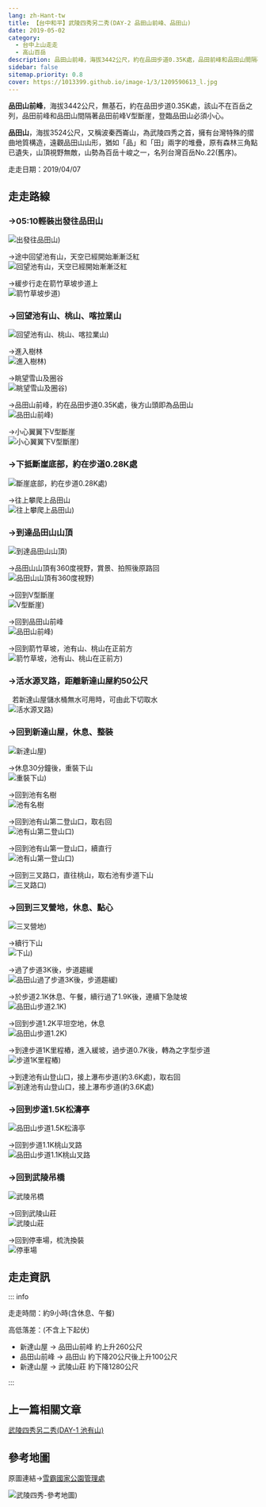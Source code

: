 ```yaml
---
lang: zh-Hant-tw
title: 【台中和平】武陵四秀另二秀(DAY-2 品田山前峰、品田山)
date: 2019-05-02
category: 
  - 台中上山走走
  - 高山百岳
description: 品田山前峰，海拔3442公尺，約在品田步道0.35K處，品田前峰和品田山間隔著品田前峰V型斷崖，登臨品田山必須小心。品田山，海拔3524公尺，又稱波秦西崙山，為武陵四秀之首，擁有台灣特殊的摺曲地質構造，遠觀山形猶如「品」和「田」兩字的堆疊，山頂視野無敵，山勢為百岳十峻之一，名列台灣百岳No.22(舊序)。
sidebar: false
sitemap.priority: 0.8
cover: https://1013399.github.io/image-1/3/1209590613_l.jpg
---
```


**品田山前峰**，海拔3442公尺，無基石，約在品田步道0.35K處，該山不在百岳之列，品田前峰和品田山間隔著品田前峰V型斷崖，登臨品田山必須小心。 

**品田山**，海拔3524公尺，又稱波秦西崙山，為武陵四秀之首，擁有台灣特殊的摺曲地質構造，遠觀品田山山形，猶如「品」和「田」兩字的堆疊，原有森林三角點已遺失，山頂視野無敵，山勢為百岳十峻之一，名列台灣百岳No.22(舊序)。

<!-- more -->

走走日期：2019/04/07

## 走走路線

### →05:10輕裝出發往品田山  
![出發往品田山)](https://1013399.github.io/image-1/3/1209591203_l.jpg)

→途中回望池有山，天空已經開始漸漸泛紅  
![回望池有山，天空已經開始漸漸泛紅](https://1013399.github.io/image-1/3/1209592173_l.jpg)

→緩步行走在箭竹草坡步道上  
![箭竹草坡步道)](https://1013399.github.io/image-1/3/1209590706_l.jpg)

### →回望池有山、桃山、喀拉業山  
![回望池有山、桃山、喀拉業山)](https://1013399.github.io/image-1/3/1209590613_l.jpg)

→進入樹林  
![進入樹林)](https://1013399.github.io/image-1/3/1209590707_l.jpg)

→眺望雪山及圈谷  
![眺望雪山及圈谷)](https://1013399.github.io/image-1/3/1209591205_l.jpg)

→品田山前峰，約在品田步道0.35K處，後方山頭即為品田山  
![品田山前峰)](https://1013399.github.io/image-1/3/1209591594_l.jpg)

→小心翼翼下V型斷崖  
![小心翼翼下V型斷崖)](https://1013399.github.io/image-1/3/1209592174_l.jpg)

### →下抵斷崖底部，約在步道0.28K處  
![斷崖底部，約在步道0.28K處)](https://1013399.github.io/image-1/3/1209591206_l.jpg)

→往上攀爬上品田山  
![往上攀爬上品田山)](https://1013399.github.io/image-1/3/1209591207_l.jpg)

### →到達品田山山頂  
![到達品田山山頂)](https://1013399.github.io/image-1/3/1209591208_l.jpg)

→品田山山頂有360度視野，賞景、拍照後原路回  
![品田山山頂有360度視野)](https://1013399.github.io/image-1/3/1209591209_l.jpg)

→回到V型斷崖  
![V型斷崖)](https://1013399.github.io/image-1/3/1209591595_l.jpg)

→回到品田山前峰  
![品田山前峰)](https://1013399.github.io/image-1/3/1209592079_l.jpg)

→回到箭竹草坡，池有山、桃山在正前方  
![箭竹草坡，池有山、桃山在正前方)](https://1013399.github.io/image-1/3/1209592176_l.jpg)

### →活水源叉路，距離新達山屋約50公尺  
  若新達山屋儲水桶無水可用時，可由此下切取水  
![活水源叉路)](https://1013399.github.io/image-1/3/1209591596_l.jpg)

### →回到新達山屋，休息、整裝  
![新達山屋)](https://1013399.github.io/image-1/3/1209591211_l.jpg)

→休息30分鐘後，重裝下山  
![重裝下山)](https://1013399.github.io/image-1/3/1209590889_l.jpg)

→回到池有名樹  
![池有名樹](https://1013399.github.io/image-1/3/1209590890_l.jpg)

→回到池有山第二登山口，取右回  
![池有山第二登山口)](https://1013399.github.io/image-1/3/1209592080_l.jpg)

→回到池有山第一登山口，續直行  
![池有山第一登山口)](https://1013399.github.io/image-1/3/1209590708_l.jpg)

→回到三叉路口，直往桃山，取右池有步道下山  
![三叉路口)](https://1013399.github.io/image-1/3/1209591597_l.jpg)

### →回到三叉營地，休息、點心  
![三叉營地)](https://1013399.github.io/image-1/3/1209592177_l.jpg)

→續行下山  
![下山)](https://1013399.github.io/image-1/3/1209590614_l.jpg)

→過了步道3K後，步道趨緩  
![品田山過了步道3K後，步道趨緩)](https://1013399.github.io/image-1/3/1209592276_l.jpg)

→於步道2.1K休息、午餐，續行過了1.9K後，連續下急陡坡  
![品田山步道2.1K)](https://1013399.github.io/image-1/3/1209591291_l.jpg)

→回到步道1.2K平坦空地，休息  
![品田山步道1.2K)](https://1013399.github.io/image-1/3/1209591598_l.jpg)

→到達步道1K里程樁，進入緩坡，過步道0.7K後，轉為之字型步道  
![步道1K里程樁)](https://1013399.github.io/image-1/3/1209590891_l.jpg)

→到達池有山登山口，接上瀑布步道(約3.6K處)，取右回  
![到達池有山登山口，接上瀑布步道(約3.6K處)](https://1013399.github.io/image-1/3/1209592277_l.jpg)

### →回到步道1.5K松濤亭  
![品田山步道1.5K松濤亭](https://1013399.github.io/image-1/3/1209592081_l.jpg)

→回到步道1.1K桃山叉路  
![品田山步道1.1K桃山叉路](https://1013399.github.io/image-1/3/1209591292_l.jpg)

### →回到武陵吊橋  
![武陵吊橋](https://1013399.github.io/image-1/3/1209592178_l.jpg)

→回到武陵山莊  
![武陵山莊](https://1013399.github.io/image-1/3/1209592082_l.jpg)

→回到停車場，梳洗換裝  
![停車場](https://1013399.github.io/image-1/3/1209592083_l.jpg)

## 走走資訊
::: info

走走時間：約9小時(含休息、午餐)

高低落差：(不含上下起伏)  
- 新達山屋 → 品田山前峰 約上升260公尺  
- 品田山前峰 → 品田山 約下降20公尺後上升100公尺  
- 新達山屋 → 武陵山莊 約下降1280公尺

:::

## 上一篇相關文章
[武陵四秀另二秀(DAY-1 池有山)](/posts/post-4-2019-05-01.html)

## 參考地圖
原圖連結→[雪霸國家公園管理處](https://www.spnp.gov.tw/Site/Hiking/WulingFour#lg=1&slide=0) 

![武陵四秀-參考地圖)](https://1013399.github.io/image-1/3/1209593196_l.jpg)
